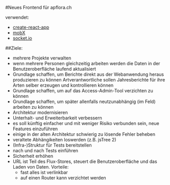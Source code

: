 #Neues Frontend für apflora.ch

verwendet:

- [create-react-app](https://github.com/facebookincubator/create-react-app)
- [mobX](https://github.com/mobxjs/mobx)
- [socket.io](http://socket.io/)

##Ziele:

- mehrere Projekte verwalten
- wenn mehrere Personen gleichzeitig arbeiten werden die Daten in der Benutzeroberfläche laufend aktualisiert
- Grundlage schaffen, um Berichte direkt aus der Webanwendung heraus produzieren zu können
  Artverantwortliche sollen Jahresberichte für ihre Arten selber erzeugen und kontrollieren können
- Grundlage schaffen, um auf das Access-Admin-Tool verzichten zu können
- Grundlage schaffen, um später allenfalls neutzunabhängig (im Feld) arbeiten zu können
- Architektur modernisieren
- Unterhalt- und Erweiterbarkeit verbessern
- es soll künftig einfacher und mit weniger Risiko verbunden sein, neue Features einzuführen
- einige in der alten Architektur schwierig zu lösende Fehler beheben
- veraltete Abhängikeiten loswerden (z.B. jsTree 2)
- (Infra-)Struktur für Tests bereitstellen
- nach und nach Tests einführen
- Sicherheit erhöhen
- URL ist Teil des Flux-Stores, steuert die Benutzeroberfläche und das Laden von Daten. Vorteile:
  - fast alles ist verlinkbar
  - auf einen Router kann verzichtet werden
